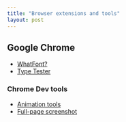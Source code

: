 ```yaml
---
title: "Browser extensions and tools"
layout: post
---
```


## Google Chrome
- [WhatFont?](http://)
- [Type Tester](http://)

### Chrome Dev tools
- [Animation tools](http://)
- [Full-page screenshot](http://)

